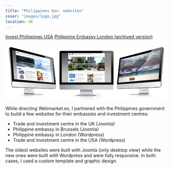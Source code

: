 ```yaml
---
title: "Philippines Gov. websites"
cover: "images/logo.jpg"
location: UK
---
```


<p class="work-links">
<a class="btn icon icon-external" href="http://investphilippines.org/siliconvalley/" target="_blank">Invest Philippines USA</a>
<a class="btn icon icon-external" href="http://philembassy.herokuapp.com/" target="_blank">Philippine Embassy London (archived version)</a>
</p>

![](./images/1.jpg)

While directing Webmarket.es, I partnered with the Philippines government to build a few websites for their embassies and investment centres:

* Trade and investment centre in the UK (Joomla)
* Philippine embassy in Brussels (Joomla)
* Philippine embassy in London (Wordpress)
* Trade and investment centre in the USA (Wordpress)

The oldest websites were built with Joomla (only desktop view) while the new ones were built with Wordpress and were fully responsive. In both cases, I used a custom template and graphic design.
